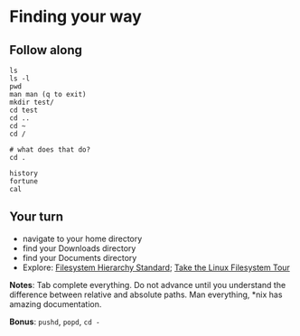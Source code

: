 # Finding your way

## Follow along

```
ls
ls -l
pwd
man man (q to exit)
mkdir test/
cd test
cd ..
cd ~
cd /

# what does that do?
cd .

history
fortune
cal

```

## Your turn

- navigate to your home directory
- find your Downloads directory
- find your Documents directory
- Explore: [Filesystem Hierarchy Standard](http://www.pathname.com/fhs/); 
[Take the Linux Filesystem Tour](http://web.archive.org/web/20140224004333/http://tuxradar.com/content/take-linux-filesystem-tour/#null)


**Notes**: Tab complete everything. Do not advance until you understand the difference
between relative and absolute paths. Man everything, *nix has amazing
documentation.

**Bonus**: `pushd`, `popd`, `cd -`
